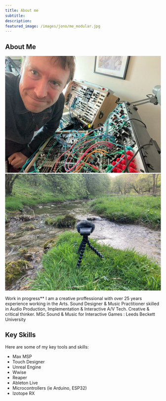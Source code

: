```yaml
---
title: About me
subtitle: 
description:
featured_image: /images/jono/me_modular.jpg
---
```


## About Me

<div class="gallery" data-columns="1">
	<img src="/images/jono/me_modular.jpg">
	<img src="/images/jono/monksdale.jpg">
</div>

Work in progress**
I am a creative proffessional with over 25 years experience working in the Arts. 
Sound Designer & Music Practitioner skilled in Audio Production, Implementation & Interactive A/V Tech. Creative & critical thinker. MSc Sound & Music for Interactive Games : Leeds Beckett University


## Key Skills

Here are some of my key tools and skills:

* Max MSP
* Touch Designer
* Unreal Engine
* Wwise
* Reaper
* Ableton Live
* Microcontrollers (ie Arduino, ESP32)
* Izotope RX

